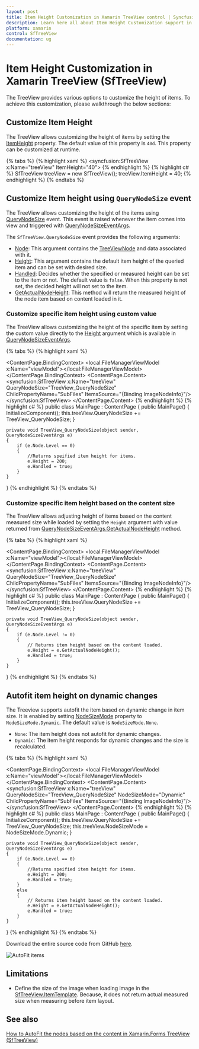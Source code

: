 ```yaml
---
layout: post
title: Item Height Customization in Xamarin TreeView control | Syncfusion
description: Learn here all about Item Height Customization support in Syncfusion Xamarin TreeView (SfTreeView) control and more.
platform: xamarin
control: SfTreeView
documentation: ug
---
```


# Item Height Customization in Xamarin TreeView (SfTreeView)

The TreeView provides various options to customize the height of items. To achieve this customization, please walkthrough the below sections:

## Customize Item Height

The TreeView allows customizing the height of items by setting the [ItemHeight](https://help.syncfusion.com/cr/xamarin/Syncfusion.XForms.TreeView.SfTreeView.html#Syncfusion_XForms_TreeView_SfTreeView_ItemHeight) property. The default value of this property is `40d`. This property can be customized at runtime.

{% tabs %}
{% highlight xaml %}
<syncfusion:SfTreeView x:Name="treeView" ItemHeight="40">
{% endhighlight %}
{% highlight c# %}
SfTreeView treeView = new SfTreeView();
treeView.ItemHeight = 40; 
{% endhighlight %}
{% endtabs %}

## Customize Item height using `QueryNodeSize` event
 The TreeView allows customizing the height of the items using [QueryNodeSize](https://help.syncfusion.com/cr/xamarin/Syncfusion.XForms.TreeView.SfTreeView.html#Syncfusion_XForms_TreeView_SfTreeView_QueryNodeSize) event. This event is raised whenever the item comes into view and triggered with [QueryNodeSizeEventArgs](https://help.syncfusion.com/cr/xamarin/Syncfusion.XForms.TreeView.QueryNodeSizeEventArgs.html).

The `SfTreeView.QueryNodeSize` event provides the following arguments:
 
 * [Node](https://help.syncfusion.com/cr/xamarin/Syncfusion.XForms.TreeView.QueryNodeSizeEventArgs.html#Syncfusion_XForms_TreeView_QueryNodeSizeEventArgs_Node): This argument contains the [TreeViewNode](https://help.syncfusion.com/cr/xamarin/Syncfusion.TreeView.Engine.TreeViewNode.html) and data associated with it.
 * [Height](https://help.syncfusion.com/cr/xamarin/Syncfusion.XForms.TreeView.QueryNodeSizeEventArgs.html#Syncfusion_XForms_TreeView_QueryNodeSizeEventArgs_Height): This argument contains the default item height of the queried item and can be set with desired size.
 * [Handled](https://help.syncfusion.com/cr/xamarin/Syncfusion.XForms.TreeView.QueryNodeSizeEventArgs.html#Syncfusion_XForms_TreeView_QueryNodeSizeEventArgs_Handled): Decides whether the specified or measured height can be set to the item or not. The default value is `false`. When this property is not set, the decided height will not set to the item.
 * [GetActualNodeHeight](https://help.syncfusion.com/cr/xamarin/Syncfusion.XForms.TreeView.QueryNodeSizeEventArgs.html#Syncfusion_XForms_TreeView_QueryNodeSizeEventArgs_GetActualNodeHeight): This method will return the measured height of the node item based on content loaded in it.

### Customize specific item height using custom value

The TreeView allows customizing the height of the specific item by setting the custom value directly to the [Height](https://help.syncfusion.com/cr/xamarin/Syncfusion.XForms.TreeView.QueryNodeSizeEventArgs.html#Syncfusion_XForms_TreeView_QueryNodeSizeEventArgs_Height) argument which is available in [QueryNodeSizeEventArgs](https://help.syncfusion.com/cr/xamarin/Syncfusion.XForms.TreeView.QueryNodeSizeEventArgs.html).

{% tabs %}
{% highlight xaml %}
<?xml version="1.0" encoding="utf-8" ?>
<ContentPage xmlns:syncfusion="clr-namespace:Syncfusion.XForms.TreeView;assembly=Syncfusion.SfTreeView.XForms"
             xmlns:local="clr-namespace:GettingStarted"
             x:Class="GettingStarted.MainPage">
    <ContentPage.BindingContext>
       <local:FileManagerViewModel x:Name="viewModel"></local:FileManagerViewModel>
    </ContentPage.BindingContext>
    <ContentPage.Content>
       <syncfusion:SfTreeView x:Name="treeView"
                              QueryNodeSize="TreeView_QueryNodeSize"
                              ChildPropertyName="SubFiles"
                              ItemsSource="{Binding ImageNodeInfo}"/>
       </syncfusion:SfTreeView>
    </ContentPage.Content>
</ContentPage>
{% endhighlight %}
{% highlight c# %}
public class MainPage : ContentPage
{
    public MainPage()
    {
      InitializeComponent();
      this.treeView.QueryNodeSize += TreeView_QueryNodeSize;
    }
    
    private void TreeView_QueryNodeSize(object sender, QueryNodeSizeEventArgs e)
    {
        if (e.Node.Level == 0)
        {
            //Returns speified item height for items.
            e.Height = 200;
            e.Handled = true;
        }
    }
}
{% endhighlight %}
{% endtabs %}

### Customize specific item height based on the content size

The TreeView allows adjusting height of items based on the content measured size while loaded by setting the `Height` argument with value returned from [QueryNodeSizeEventArgs.GetActualNodeHeight](https://help.syncfusion.com/cr/xamarin/Syncfusion.XForms.TreeView.QueryNodeSizeEventArgs.html#Syncfusion_XForms_TreeView_QueryNodeSizeEventArgs_GetActualNodeHeight) method.
                                             
{% tabs %}
{% highlight xaml %}
<?xml version="1.0" encoding="utf-8" ?>
<ContentPage xmlns:syncfusion="clr-namespace:Syncfusion.XForms.TreeView;assembly=Syncfusion.SfTreeView.XForms"
             xmlns:local="clr-namespace:GettingStarted"
             x:Class="GettingStarted.MainPage">
    <ContentPage.BindingContext>
       <local:FileManagerViewModel x:Name="viewModel"></local:FileManagerViewModel>
    </ContentPage.BindingContext>
    <ContentPage.Content>
       <syncfusion:SfTreeView x:Name="treeView"
                              QueryNodeSize="TreeView_QueryNodeSize"
                              ChildPropertyName="SubFiles"
                              ItemsSource="{Binding ImageNodeInfo}"/>
       </syncfusion:SfTreeView>
    </ContentPage.Content>
</ContentPage>
{% endhighlight %}
{% highlight c# %}
public class MainPage : ContentPage
{
    public MainPage()
    {
      InitializeComponent();
      this.treeView.QueryNodeSize += TreeView_QueryNodeSize;
    }
    
    private void TreeView_QueryNodeSize(object sender, QueryNodeSizeEventArgs e)
    {
        if (e.Node.Level != 0)
        {
            // Returns item height based on the content loaded.
            e.Height = e.GetActualNodeHeight();
            e.Handled = true;
        }
    }
}
{% endhighlight %}
{% endtabs %}

## Autofit item height on dynamic changes

The Treeview supports autofit the item based on dynamic change in item size. It is enabled by setting [NodeSizeMode](https://help.syncfusion.com/cr/xamarin/Syncfusion.XForms.TreeView.SfTreeView.html#Syncfusion_XForms_TreeView_SfTreeView_NodeSizeMode) property to `NodeSizeMode.Dynamic`. The default value is `NodeSizeMode.None`.

* `None`: The item height does not autofit for dynamic changes.
* `Dynamic`: The item height responds for dynamic changes and the size is recalculated.

{% tabs %}
{% highlight xaml %}
<?xml version="1.0" encoding="utf-8" ?>
<ContentPage xmlns:syncfusion="clr-namespace:Syncfusion.XForms.TreeView;assembly=Syncfusion.SfTreeView.XForms"
             xmlns:local="clr-namespace:GettingStarted"
             x:Class="GettingStarted.MainPage">
    <ContentPage.BindingContext>
       <local:FileManagerViewModel x:Name="viewModel"></local:FileManagerViewModel>
    </ContentPage.BindingContext>
    <ContentPage.Content>
       <syncfusion:SfTreeView x:Name="treeView"
                              QueryNodeSize="TreeView_QueryNodeSize"
                              NodeSizeMode="Dynamic"
                              ChildPropertyName="SubFiles"
                              ItemsSource="{Binding ImageNodeInfo}"/>
       </syncfusion:SfTreeView>
    </ContentPage.Content>
</ContentPage>
{% endhighlight %}
{% highlight c# %}
public class MainPage : ContentPage
{
    public MainPage()
    {
      InitializeComponent();
      this.treeView.QueryNodeSize += TreeView_QueryNodeSize;
      this.treeView.NodeSizeMode = NodeSizeMode.Dynamic; 
    }
    
    private void TreeView_QueryNodeSize(object sender, QueryNodeSizeEventArgs e)
    {
        if (e.Node.Level == 0)
        {
            //Returns speified item height for items.
            e.Height = 200;
            e.Handled = true;
        }
        else
        {
            // Returns item height based on the content loaded.
            e.Height = e.GetActualNodeHeight();
            e.Handled = true;
        }
    }
}
{% endhighlight %}
{% endtabs %}

Download the entire source code from GitHub [here](https://github.com/SyncfusionExamples/Xamarin-TreeView-Item-Height-Customization).

![AutoFit items](TreeView_images/TreeView_AutoFit_Items.png)


## Limitations

 * Define the size of the image when loading image in the [SfTreeView.ItemTemplate](https://help.syncfusion.com/cr/xamarin/Syncfusion.XForms.TreeView.SfTreeView.html#Syncfusion_XForms_TreeView_SfTreeView_ItemTemplate). Because, it does not return actual measured size when measuring before item layout.
 
## See also

[How to AutoFit the nodes based on the content in Xamarin.Forms TreeView (SfTreeView)](https://www.syncfusion.com/kb/11418/)

